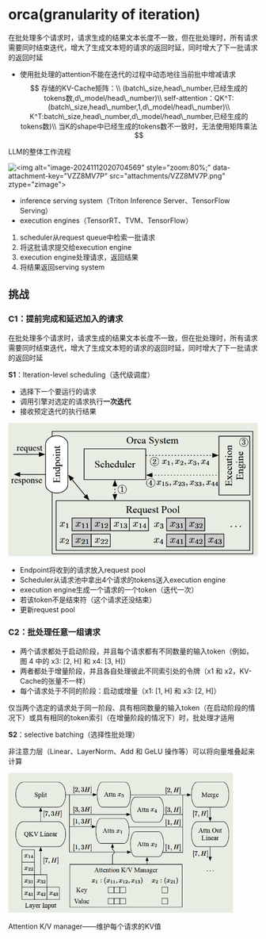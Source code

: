 # orca(granularity of iteration)

在批处理多个请求时，请求生成的结果文本长度不一致，但在批处理时，所有请求需要同时结束迭代，增大了生成文本短的请求的返回时延，同时增大了下一批请求的返回时延

* 使用批处理的attention不能在迭代的过程中动态地往当前批中增减请求
  $$
  存储的KV-Cache矩阵：\\
  (batch\_size,head\_number,已经生成的tokens数,d\_model/head\_number)\\
  self-attention：QK^T:(batch\_size,head\_number,1,d\_model/head\_number)\\
  K^T:batch\_size,head\_number,d\_model/head\_number,已经生成的tokens数)\\
  当K的shape中已经生成的tokens数不一致时，无法使用矩阵乘法
  $$
  

LLM的整体工作流程

![\<img alt="image-20241112020704569" style="zoom:80%;" data-attachment-key="VZZ8MV7P" src="attachments/VZZ8MV7P.png" ztype="zimage">](attachments/VZZ8MV7P.png)

*   inference serving system（Triton Inference Server、TensorFlow Serving）
*   execution engines（TensorRT、TVM、TensorFlow）

1.  scheduler从request queue中检索一批请求
2.  将这批请求提交给execution engine
3.  execution engine处理请求，返回结果
4.  将结果返回serving system



## 挑战

### C1：提前完成和延迟加入的请求

在批处理多个请求时，请求生成的结果文本长度不一致，但在批处理时，所有请求需要同时结束迭代，增大了生成文本短的请求的返回时延，同时增大了下一批请求的返回时延

**S1**：Iteration-level scheduling（迭代级调度）

* 选择下一个要运行的请求
* 调用引擎对选定的请求执行**一次迭代**
* 接收预定迭代的执行结果

<img src="..\assets\image-20241115230136288.png" alt="image-20241115230136288" style="zoom:70%;" />

* Endpoint将收到的请求放入request pool
* Scheduler从请求池中拿出4个请求的tokens送入execution engine
* execution engine生成一个请求的一个token（迭代一次）
* 若该token不是结束符（这个请求还没结束）
* 更新request pool



### C2：批处理任意一组请求

* 两个请求都处于启动阶段，并且每个请求都有不同数量的输入token（例如，图 4 中的 x3: [2, H] 和 x4: [3, H]）
* 两者都处于增量阶段，并且各自处理彼此不同索引处的令牌（x1 和 x2，KV-Cache的张量不一样）
* 每个请求处于不同的阶段：启动或增量（x1: [1, H] 和 x3: [2, H]）

仅当两个选定的请求处于同一阶段、具有相同数量的输入token（在启动阶段的情况下）或具有相同的token索引（在增量阶段的情况下）时，批处理才适用

**S2**：selective batching（选择性批处理）

非注意力层（Linear、LayerNorm、Add 和 GeLU 操作等）可以将向量堆叠起来计算

<img src="..\assets\image-20241115234417826.png" alt="image-20241115234417826" style="zoom:60%;" />

Attention K/V manager——维护每个请求的KV值
